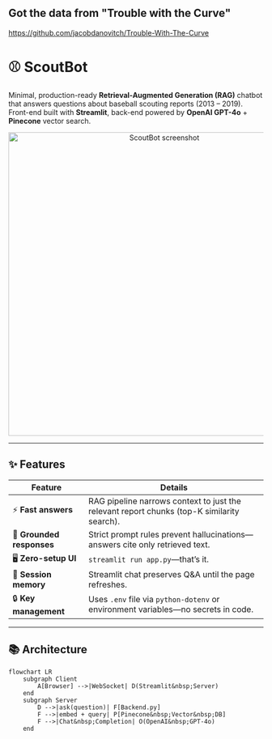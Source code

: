 ## Got the data from "Trouble with the Curve"

https://github.com/jacobdanovitch/Trouble-With-The-Curve

# ⚾ ScoutBot

Minimal, production-ready **Retrieval-Augmented Generation (RAG)** chatbot that answers questions about baseball scouting reports (2013 – 2019).  
Front-end built with **Streamlit**, back-end powered by **OpenAI GPT-4o** + **Pinecone** vector search.

<p align="center">
  <img src="https://user-images.githubusercontent.com/..." width="600" alt="ScoutBot screenshot">
</p>

---

## ✨ Features

| Feature | Details |
|---------|---------|
| ⚡ **Fast answers** | RAG pipeline narrows context to just the relevant report chunks (top-K similarity search). |
| 🧠 **Grounded responses** | Strict prompt rules prevent hallucinations—answers cite only retrieved text. |
| 🖥 **Zero-setup UI** | `streamlit run app.py`—that’s it. |
| 🔄 **Session memory** | Streamlit chat preserves Q&A until the page refreshes. |
| 🔒 **Key management** | Uses `.env` file via `python-dotenv` or environment variables—no secrets in code. |

---

## 📚 Architecture

```mermaid
flowchart LR
    subgraph Client
        A[Browser] -->|WebSocket| D(Streamlit&nbsp;Server)
    end
    subgraph Server
        D -->|ask(question)| F[Backend.py]
        F -->|embed + query| P[Pinecone&nbsp;Vector&nbsp;DB]
        F -->|Chat&nbsp;Completion| O(OpenAI&nbsp;GPT-4o)
    end
